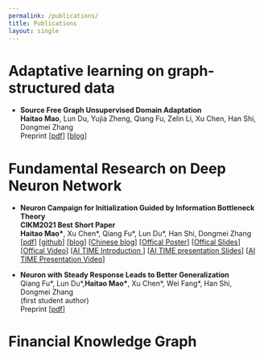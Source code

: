 ```yaml
---
permalink: /publications/
title: Publications
layout: single
---
```



# Adaptative learning on graph-structured data
<ul>
    <li>
      <p>
        <strong>Source Free Graph Unsupervised Domain Adaptation </strong><br>
        <strong>Haitao Mao</strong>, Lun Du, Yujia Zheng, Qiang Fu, Zelin Li, Xu Chen, Han Shi, Dongmei Zhang <br>
        Preprint [<a href="https://arxiv.org/pdf/2112.00955.pdf">pdf</a>]
        [<a href="https://huanhuqueyue.github.io/personal-page/categories/sourcefree/">blog</a>]
      </p>
    </li>
</ul>

# Fundamental Research on Deep Neuron Network
<ul>
    <li>
      <p>
        <strong> Neuron Campaign for Initialization Guided by Information Bottleneck Theory </strong><br>
        <strong>CIKM2021 Best Short Paper</strong><br>
        <strong>Haitao Mao*</strong>, Xu Chen*, Qiang Fu*, Lun Du*, Han Shi, Dongmei Zhang <br>
        [<a href="https://arxiv.org/pdf/2108.06530.pdf">pdf</a>]
        [<a href="https://github.com/huanhuqueyue/CIKM-IBCI">github</a>]
        [<a href="https://huanhuqueyue.github.io/personal-page/categories/neuronCampaign/">blog</a>]
        [<a href="https://zhuanlan.zhihu.com/p/398198523">Chinese blog</a>]
        [<a href="https://github.com/huanhuqueyue/personal-page/blob/master/_files/Init_poster.pdf">Offical Poster</a>]
        [<a href="https://github.com/huanhuqueyue/personal-page/blob/master/_files/CIKM21_Neuron_Campaign_for_Initialization_Guided_by_Information_Bottleneck_Theory.pdf">Offical Slides</a>]
        [<a href="https://github.com/huanhuqueyue/personal-page/blob/master/_files/Init_video.mp4">Offical Video</a>]
        [<a href="https://mp.weixin.qq.com/s/PEt7m_iadPGm9puO0S0nHw">AI TIME Introduction </a>]
        [<a href="https://github.com/huanhuqueyue/personal-page/blob/master/_files/AITime%20CIKM21%20-%20Neuron%20Campaign.pdf">AI TIME presentation Slides</a>]
        [<a href="https://www.bilibili.com/video/BV1fL411V7FP?spm_id_from=333.1007.top_right_bar_window_history.content.click">AI TIME Presentation Video</a>]
      </p>
    </li>
    <li>
      <p>
        <strong>Neuron with Steady Response Leads to Better Generalization</strong><br>
        Qiang Fu*, Lun Du*,<strong>Haitao Mao*</strong>, Xu Chen*, Wei Fang*, Han Shi, Dongmei Zhang <br>
        (first student author) <br>
        Preprint [<a href="https://arxiv.org/pdf/2111.15414.pdf">pdf</a>]
      </p>
    </li>
</ul>


# Financial Knowledge Graph